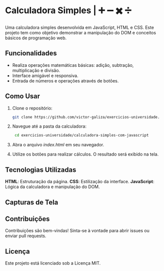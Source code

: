 # Calculadora Simples | ➕ ➖ ✖️ ➗ 

Uma calculadora simples desenvolvida em JavaScript, HTML e CSS. Este projeto tem como objetivo demonstrar a manipulação do DOM e conceitos básicos de programação web.

## Funcionalidades

- Realiza operações matemáticas básicas: adição, subtração, multiplicação e divisão.
- Interface amigável e responsiva.
- Entrada de números e operações através de botões.

## Como Usar

1. Clone o repositório:
   ```bash
   git clone https://github.com/victor-galiza/exercicios-universidade.git

2. Navegue até a pasta da calculadora:
   ```bash
    cd exercicios-universidade/calculadora-simples-com-javascript

4. Abra o arquivo _index.html_ em seu navegador.
   
5. Utilize os botões para realizar cálculos. O resultado será exibido na tela.

## Tecnologias Utilizadas
**HTML**: Estruturação da página.
**CSS**: Estilização da interface.
**JavaScript**: Lógica da calculadora e manipulação do DOM.

## Capturas de Tela

## Contribuições
Contribuições são bem-vindas! Sinta-se à vontade para abrir issues ou enviar pull requests.

## Licença
Este projeto está licenciado sob a Licença MIT.
